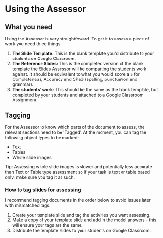 # Using the Assessor

## What you need

Using the Assessor is very straightfoward. To get it to assess a piece of work you need three things:

 1. **The Slide Template**: This is the blank template you'd distribute to your students on Google Classroom.
 2. **The Reference Slides:** This is the completed version of the blank template the Slides Assessor will be comparting the students work against. It should be equivalent to what you would score a `5` for Completeness, Accuracy and SPaG (spelling, punctuation and grammar).
 3. **The students' work**: This should be the same as the blank template, but completed by your students and attached to a Google Classroom Assignment.

## Tagging

For the Assessor to know which parts of the document to assess, the relevant sections need to be 'Tagged'. At the moment, you can tag the following object types to be marked:

 - Text
 - Tables
 - Whole slide images

Tip: Assessing whole slide images is slower and potentially less accurate than Text or Table type assessment so if your task is text or table based only, make sure you tag it as such.

### How to tag slides for assessing

I recommend tagging documents in the order below to avoid issues later with mismatched tags.

 1. Create your template slide and tag the activities you want assessing.
 2. Make a copy of your template slide and add in the model answers - this will ensure your tags are the same.
 3. Distribute the template slides to your students on Google Classroom.

